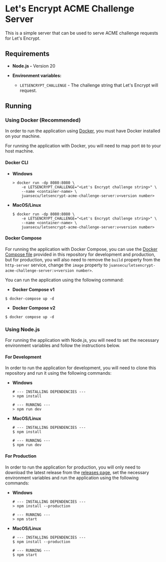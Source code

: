 # Let's Encrypt ACME Challenge Server

This is a simple server that can be used
to serve ACME challenge requests for Let's Encrypt.

## Requirements

- **Node.js -** Version 20
- **Environment variables:**

    - `LETSENCRYPT_CHALLENGE` - The challenge string that Let's Encrypt will request.

## Running

### Using Docker (Recommended)

In order to run the application using [Docker](https://www.docker.com/),
you must have Docker installed on your machine.

For running the application with Docker,
you will need to map port `80` to your host machine.

#### Docker CLI

- **Windows**

    ```shell
    > docker run -dp 8080:8080 \
        -e LETSENCRYPT_CHALLENGE="<Let's Encrypt challenge string>" \
        --name <container-name> \
        juansecu/letsencrypt-acme-challenge-server:v<version number>
    ```

- **MacOS/Linux**

    ```shell
    $ docker run -dp 8080:8080 \
        -e LETSENCRYPT_CHALLENGE="<Let's Encrypt challenge string>" \
        --name <container-name> \
        juansecu/letsencrypt-acme-challenge-server:v<version number>
    ```

#### Docker Compose

For running the application with Docker Compose, you can use
the [Docker Compose file](https://github.com/Juansecu/letsencrypt-acme-challenge-server/blob/main/docker-compose.yml)
provided in this repository for development and production,
but for production, you will also need to
remove the `build` property from the `http-server` service,
change the `image` property to `juansecu/letsencrypt-acme-challenge-server:v<version number>`.

You can run the application using the following command:

- **Docker Compose v1**

```shell
$ docker-compose up -d
```

- **Docker Compose v2**

```shell
$ docker compose up -d
```

### Using Node.js

For running the application with Node.js,
you will need to set the necessary environment variables
and follow the instructions below.

#### For Development

In order to run the application for development,
you will need to clone this repository
and run it using the following commands:

- **Windows**

    ```shell
    # --- INSTALLING DEPENDENCIES ---
    > npm install

    # --- RUNNING ---
    > npm run dev
    ```
  
- **MacOS/Linux**

    ```shell
    # --- INSTALLING DEPENDENCIES ---
    $ npm install

    # --- RUNNING ---
    $ npm run dev
    ```

#### For Production

In order to run the application for production,
you will only need to download the latest release
from the [releases page](https://github.com/Juansecu/letsencrypt-acme-challenge-server/releases),
set the necessary environment variables
and run the application using the following commands:

- **Windows**

    ```shell
    # --- INSTALLING DEPENDENCIES ---
    > npm install --production

    # --- RUNNING ---
    > npm start
    ```

- **MacOS/Linux**

    ```shell
    # --- INSTALLING DEPENDENCIES ---
    $ npm install --production

    # --- RUNNING ---
    $ npm start
    ```
